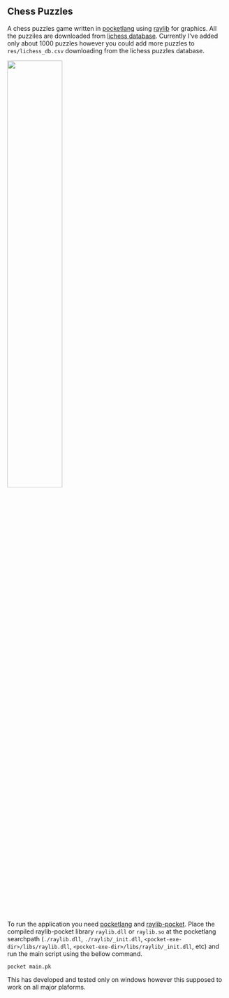 ## Chess Puzzles

A chess puzzles game written in [pocketlang](https://github.com/ThakeeNathees/pocketlang)
using [raylib](https://github.com/raysan5/raylib) for graphics. All the puzziles
are downloaded from [lichess database](https://database.lichess.org/). Currently I've
added only about 1000 puzzles however you could add more puzzles to `res/lichess_db.csv`
downloading from the lichess puzzles database.

<img src="https://user-images.githubusercontent.com/55296050/173678474-62321157-36fb-4a35-9d09-dca936693ed7.gif" width="50%">

To run the application you need [pocketlang](https://github.com/ThakeeNathees/pocketlang)
and [raylib-pocket](https://github.com/ThakeeNathees/raylib-pocket).
Place the compiled raylib-pocket library `raylib.dll` or `raylib.so` at
the pocketlang searchpath (`./raylib.dll`, `./raylib/_init.dll`,
`<pocket-exe-dir>/libs/raylib.dll`, `<pocket-exe-dir>/libs/raylib/_init.dll`, etc)
and run the main script using the bellow command.

```
pocket main.pk
```

This has developed and tested only on windows however this supposed to work on
all major plaforms. 
